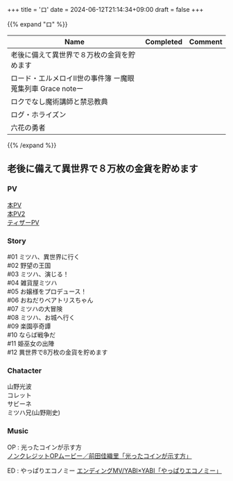 +++
title = 'ロ'
date = 2024-06-12T21:14:34+09:00
draft = false
+++


{{% expand "ロ" %}}

| Name                                | Completed | Comment |
| ----------------------------------- | --------- | ------- |
| 老後に備えて異世界で８万枚の金貨を貯めます               |           |         |
| ロード・エルメロイⅡ世の事件簿 ー魔眼蒐集列車 Grace noteー |           |         |
| ロクでなし魔術講師と禁忌教典                      |           |         |
| ログ・ホライズン                            |           |         |
| 六花の勇者                               |           |         |

{{% /expand %}}



## 老後に備えて異世界で８万枚の金貨を貯めます

### PV
[本PV](https://www.youtube.com/watch?v=hVbjGNiaDuc)\
[本PV2](https://www.youtube.com/watch?v=-_C0r2t3nPA)\
[ティザーPV](https://www.youtube.com/watch?v=XcHBxoPGMYg)

### Story
#01 ミツハ、異世界に行く\
#02 野望の王国\
#03 ミツハ、演じる！\
#04 雑貨屋ミツハ\
#05 お嬢様をプロデュース！\
#06 おねだりベアトリスちゃん\
#07 ミツハの大冒険\
#08 ミツハ、お城へ行く\
#09 楽園亭奇譚\
#10 ならば戦争だ\
#11 姫巫女の出陣\
#12 異世界で8万枚の金貨を貯めます  
  

### Chatacter
山野光波\
コレット\
サビーネ\
ミツハ兄(山野剛史)
### Music
OP : 光ったコインが示す方\
[ノンクレジットOPムービー／前田佳織里「光ったコインが示す方」 ](https://www.youtube.com/watch?v=kO4lEEQaXQ8)

ED : やっぱりエコノミー
[エンディングMV/YABI×YABI「やっぱりエコノミー」 ](https://www.youtube.com/watch?v=ZTho3cKpnG0)

  


  